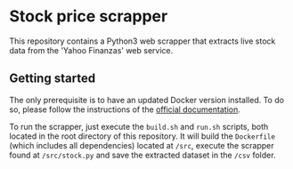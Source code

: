 # Stock price scrapper
This repository contains a Python3 web scrapper that extracts live stock data from the 'Yahoo Finanzas' web service.

## Getting started
The only prerequisite is to have an updated Docker version installed. To do so, please follow the instructions of the [official documentation](https://docs.docker.com/install/linux/docker-ee/ubuntu/#install-using-the-repository).

To run the scrapper, just execute the `build.sh` and `run.sh` scripts, both located in the root directory of this repository. It will build the `Dockerfile` (which includes all dependencies) located at `/src`, execute the scrapper found at `/src/stock.py` and save the extracted dataset in the `/csv` folder.
